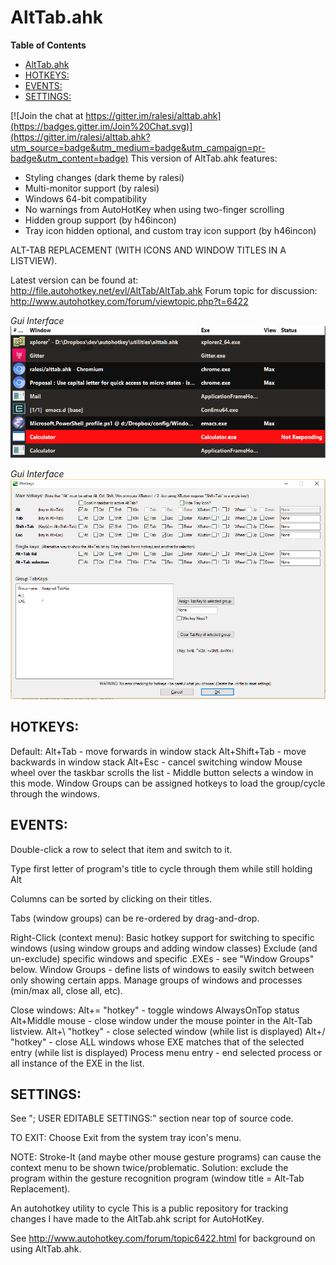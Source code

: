 AltTab.ahk
==========

<!-- markdown-toc start - Don't edit this section. Run M-x markdown-toc-generate-toc again -->
**Table of Contents**

- [AltTab.ahk](#alttabahk)
- [HOTKEYS:](#hotkeys)
- [EVENTS:](#events)
- [SETTINGS:](#settings)

<!-- markdown-toc end -->



[![Join the chat at https://gitter.im/ralesi/alttab.ahk](https://badges.gitter.im/Join%20Chat.svg)](https://gitter.im/ralesi/alttab.ahk?utm_source=badge&utm_medium=badge&utm_campaign=pr-badge&utm_content=badge)
This version of AltTab.ahk features:

* Styling changes (dark theme by ralesi)
* Multi-monitor support (by ralesi)
* Windows 64-bit compatibility
* No warnings from AutoHotKey when using two-finger scrolling
* Hidden group support (by h46incon)
* Tray icon hidden optional, and custom tray icon support (by h46incon)


ALT-TAB REPLACEMENT (WITH ICONS AND WINDOW TITLES IN A LISTVIEW).

Latest version can be found at: http://file.autohotkey.net/evl/AltTab/AltTab.ahk
Forum topic for discussion: http://www.autohotkey.com/forum/viewtopic.php?t=6422


*Gui Interface*
![Gui Interface](screenshots/AltTab.png)

*Gui Interface*
![Configuration Dialog](screenshots/Config.png)

HOTKEYS:
--------

Default:    Alt+Tab - move forwards in window stack
Alt+Shift+Tab - move backwards in window stack
Alt+Esc - cancel switching window
Mouse wheel over the taskbar scrolls the list - Middle button selects a window in this mode.
Window Groups can be assigned hotkeys to load the group/cycle through the windows.

EVENTS:
--------

Double-click a row to select that item and switch to it.

Type first letter of program's title to cycle through them while still holding Alt

Columns can be sorted by clicking on their titles.

Tabs (window groups) can be re-ordered by drag-and-drop.

Right-Click (context menu):
Basic hotkey support for switching to specific windows (using window groups and adding window classes)
Exclude (and un-exclude) specific windows and specific .EXEs - see "Window Groups" below.
Window Groups - define lists of windows to easily switch between only showing certain apps.
Manage groups of windows and processes (min/max all, close all, etc).

Close windows:
Alt+= "hotkey"  - toggle windows AlwaysOnTop status
Alt+Middle mouse - close window under the mouse pointer in the Alt-Tab listview.
Alt+\ "hotkey"  - close selected window (while list is displayed)
Alt+/ "hotkey"  - close ALL windows whose EXE matches that of the selected entry (while list is displayed)
Process menu entry - end selected process or all instance of the EXE in the list.

SETTINGS:
--------

See "; USER EDITABLE SETTINGS:" section near top of source code.

TO EXIT:
Choose Exit from the system tray icon's menu.

NOTE: Stroke-It (and maybe other mouse gesture programs) can cause the context menu to be shown twice/problematic.
Solution: exclude the program within the gesture recognition program (window title = Alt-Tab Replacement).

An autohotkey utility to cycle
This is a public repository for tracking changes I have made to the AltTab.ahk script for AutoHotKey.

See http://www.autohotkey.com/forum/topic6422.html for background on using AltTab.ahk.
